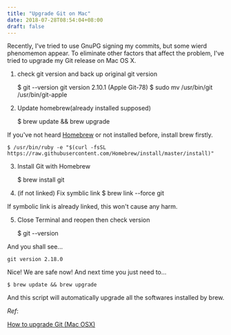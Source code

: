 ```yaml
---
title: "Upgrade Git on Mac"
date: 2018-07-28T08:54:04+08:00
draft: false
---
```


Recently, I've tried to use GnuPG signing my commits, but some wierd phenomemon appear. To eliminate other factors that affect the problem, I've tried to upgrade my Git release on Mac OS X.

1. check git version and back up original git version

    $ git --version
    git version 2.10.1 (Apple Git-78)
    $ sudo mv /usr/bin/git /usr/bin/git-apple

2. Update homebrew(already installed supposed)

    $ brew update && brew upgrade

If you've not heard [Homebrew](https://brew.sh/) or not installed before, install brew firstly.

    $ /usr/bin/ruby -e "$(curl -fsSL https://raw.githubusercontent.com/Homebrew/install/master/install)"

3. Install Git with Homebrew

    $ brew install git

4. (if not linked) Fix symblic link
    $ brew link --force git

If symbolic link is already linked, this won't cause any harm.

5.  Close Terminal and reopen then check version

    $ git --version

And you shall see...

    git version 2.18.0


Nice! We are safe now! And next time you just need to...

    $ brew update && brew upgrade

And this script will automatically upgrade all the softwares installed by brew.



*Ref*:

[How to upgrade Git (Mac OSX)](https://medium.com/@katopz/how-to-upgrade-git-ff00ea12be18)

